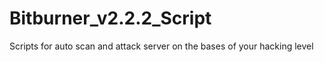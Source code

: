 # Bitburner_v2.2.2_Script
 Scripts for auto scan and attack server on the bases of your hacking level
